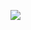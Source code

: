 
![](https://github-readme-stats.vercel.app/api/top-langs/?username=ezekielosafo&theme=dark&hide_border=true&include_all_commits=true&count_private=true&layout=compact)
